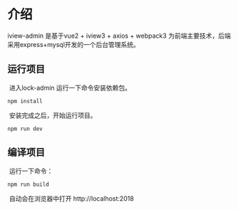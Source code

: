 # 介绍
  iview-admin 是基于vue2 + iview3 + axios + webpack3 为前端主要技术，后端采用express+mysql开发的一个后台管理系统。</br>
## 运行项目
  进入lock-admin 运行一下命令安装依赖包。
```
npm install
```
  安装完成之后，开始运行项目。
```
npm run dev 
```
## 编译项目
  运行一下命令：
```
npm run build
```
  自动会在浏览器中打开 http://localhost:2018
